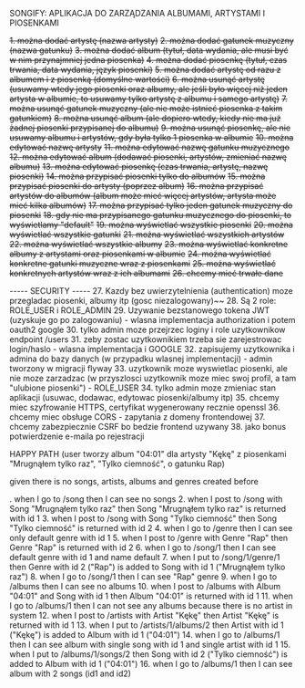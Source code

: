SONGIFY: APLIKACJA DO ZARZĄDZANIA ALBUMAMI, ARTYSTAMI I PIOSENKAMI

~~1. można dodać artystę (nazwa artysty)~~
~~2. można dodać gatunek muzyczny (nazwa gatunku)~~
~~3. można dodać album (tytuł, data wydania, ale musi być w nim przynajmniej jedna piosenka)~~
~~4. można dodać piosenkę (tytuł, czas trwania, data wydania, język piosenki)~~
~~5. można dodać artystę od razu z albumem i z piosenką (domyślne wartości)~~
~~6. można usunąć artystę (usuwamy wtedy jego piosenki oraz albumy, ale jeśli było więcej niż jeden artysta w albumie, to usuwamy tylko artystę z albumu i samego artystę)~~
~~7. można usunąć gatunek muzyczny (ale nie może istnieć piosenka z takim gatunkiem)~~
~~8. można usunąć album (ale dopiero wtedy, kiedy nie ma już żadnej piosenki przypisanej do albumu)~~
~~9. można usunąć piosenkę, ale nie usuwamy albumu i artystów, gdy była tylko 1 piosenka w albumie~~
~~10. można edytować nazwę artysty~~
~~11. można edytować nazwę gatunku muzycznego~~
~~12. można edytować album (dodawać piosenki, artystów, zmieniać nazwę albumu)~~
~~13. można edytować piosenkę (czas trwania, artystę, nazwę piosenki)~~
~~14. można przypisać piosenki tylko do albumów~~
~~15. można przypisać piosenki do artysty (poprzez album)~~
~~16. można przypisać artystów do albumów (album może mieć więcej artystów, artysta może mieć kilka albumów)~~
~~17. można przypisać tylko jeden gatunek muzyczny do piosenki~~
~~18. gdy nie ma przypisanego gatunku muzycznego do piosenki, to wyświetlamy "default"~~
~~19. można wyświetlać wszystkie piosenki~~
~~20. można wyświetlać wszystkie gatunki~~
~~21. można wyświetlać wszystkich artystów~~
~~22. można wyświetlać wszystkie albumy~~
~~23. można wyświetlać konkretne albumy z artystami oraz piosenkami w albumie~~
~~24. można wyświetlać konkretne gatunki muzyczne wraz z piosenkami~~
~~25. można wyświetlać konkretnych artystów wraz z ich albumami~~
~~26. chcemy mieć trwałe dane~~

----- SECURITY -----
27. Kazdy bez uwierzytelnienia (authentication) moze przegladac piosenki, albumy itp (gosc niezalogowany)~~
28. Są 2 role: ROLE_USER i ROLE_ADMIN
29. Uzywanie bezstanowego tokena JWT (uzyskuje go po zalogowaniu) - wlasna implementacja authorization i potem oauth2 google 
30. tylko admin moze przejrzec loginy i role uzytkownikow endpoint /users
31. zeby zostac uzytkownikiem trzeba sie zarejestrowac login/haslo - wlasna implementacja i GOOGLE
32. zapisujemy uzytkownika i admina do bazy danych (w przypadku wlasnej implementacji) - admin tworzony w migracji flyway
33. uzytkownik moze wyswietlac piosenki, ale nie moze zarzadzac (w przyszlosci uzytkownik moze miec swoj profil, a tam "ulubione piosenki") - ROLE_USER
34. tylko admin moze zmieniac stan aplikacji (usuwac, dodawac, edytowac piosenki/albumy itp)
35. chcemy miec szyfrowanie HTTPS, certyfikat wygenerowany recznie openssl 
36. chcemy miec obsługe CORS - zapytania z domeny frontendowej 
37. chcemy zabezpiecznie CSRF bo bedzie frontend uzywany 
38. jako bonus potwierdzenie e-maila po rejestracji


HAPPY PATH (user tworzy album "04:01" dla artysty "Kękę" z piosenkami "Mrugnąłem tylko raz", "Tylko ciemność", o gatunku Rap)

given there is no songs, artists, albums and genres created before

. when I go to /song then I can see no songs
2. when I post to /song with Song "Mrugnąłem tylko raz" then Song "Mrugnąłem tylko raz" is returned with id 1
3. when I post to /song with Song "Tylko ciemność" then Song "Tylko ciemność" is returned with id 2
4. when I go to /genre then I can see only default genre with id 1
5. when I post to /genre with Genre "Rap" then Genre "Rap" is returned with id 2
6. when I go to /song/1 then I can see default genre with id 1 and name default
7. when I put to /song/1/genre/1 then Genre with id 2 ("Rap") is added to Song with id 1 ("Mrugnąłem tylko raz")
8. when I go to /song/1 then I can see "Rap" genre
9. when I go to /albums then I can see no albums
10. when I post to /albums with Album "04:01" and Song with id 1 then Album "04:01" is returned with id 1
11. when I go to /albums/1 then I can not see any albums because there is no artist in system
12. when I post to /artists with Artist "Kękę" then Artist "Kękę" is returned with id 1
13. when I put to /artists/1/albums/2 then Artist with id 1 ("Kękę") is added to Album with id 1 ("04:01")
14. when I go to /albums/1 then I can see album with single song with id 1 and single artist with id 1
15. when I put to /albums/1/songs/2 then Song with id 2 ("Tylko ciemność") is added to Album with id 1 ("04:01")
16. when I go to /albums/1 then I can see album with 2 songs (id1 and id2)
